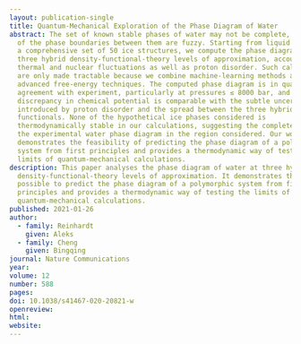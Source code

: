 ```yaml
---
layout: publication-single
title: Quantum-Mechanical Exploration of the Phase Diagram of Water
abstract: The set of known stable phases of water may not be complete, and some
  of the phase boundaries between them are fuzzy. Starting from liquid water and
  a comprehensive set of 50 ice structures, we compute the phase diagram at
  three hybrid density-functional-theory levels of approximation, accounting for
  thermal and nuclear fluctuations as well as proton disorder. Such calculations
  are only made tractable because we combine machine-learning methods and
  advanced free-energy techniques. The computed phase diagram is in qualitative
  agreement with experiment, particularly at pressures ≲ 8000 bar, and the
  discrepancy in chemical potential is comparable with the subtle uncertainties
  introduced by proton disorder and the spread between the three hybrid
  functionals. None of the hypothetical ice phases considered is
  thermodynamically stable in our calculations, suggesting the completeness of
  the experimental water phase diagram in the region considered. Our work
  demonstrates the feasibility of predicting the phase diagram of a polymorphic
  system from first principles and provides a thermodynamic way of testing the
  limits of quantum-mechanical calculations.
description: This paper analyses the phase diagram of water at three hybrid
  density-functional-theory levels of approximation. It demonstrates that it is
  possible to predict the phase diagram of a polymorphic system from first
  principles and provides a thermodynamic way of testing the limits of
  quantum-mechanical calculations.
published: 2021-01-26
author:
  - family: Reinhardt
    given: Aleks
  - family: Cheng
    given: Bingqing
journal: Nature Communications
year:
volume: 12
number: 588
pages:
doi: 10.1038/s41467-020-20821-w
openreview:
html:
website:
---
```

